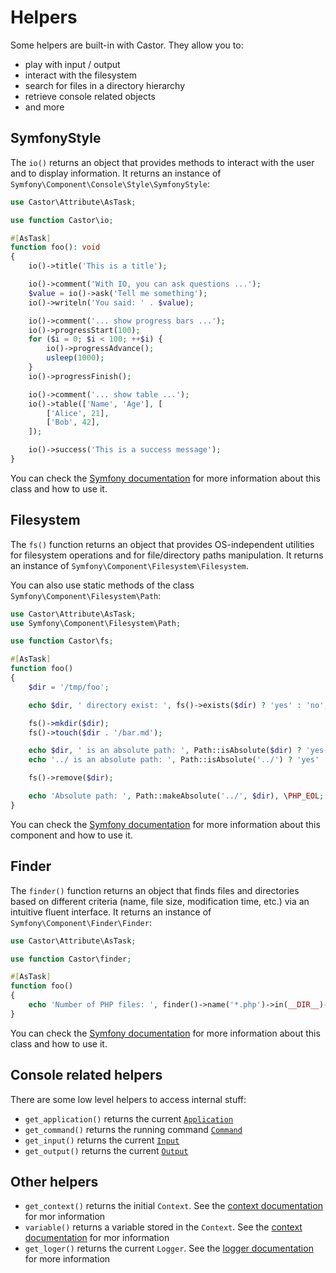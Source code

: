 # Helpers

Some helpers are built-in with Castor. They allow you to:

* play with input / output
* interact with the filesystem
* search for files in a directory hierarchy
* retrieve console related objects
* and more

## SymfonyStyle

The `io()` returns an object that provides methods to interact with the user and
to display information. It returns an instance of
`Symfony\Component\Console\Style\SymfonyStyle`:

```php
use Castor\Attribute\AsTask;

use function Castor\io;

#[AsTask]
function foo(): void
{
    io()->title('This is a title');

    io()->comment('With IO, you can ask questions ...');
    $value = io()->ask('Tell me something');
    io()->writeln('You said: ' . $value);

    io()->comment('... show progress bars ...');
    io()->progressStart(100);
    for ($i = 0; $i < 100; ++$i) {
        io()->progressAdvance();
        usleep(1000);
    }
    io()->progressFinish();

    io()->comment('... show table ...');
    io()->table(['Name', 'Age'], [
        ['Alice', 21],
        ['Bob', 42],
    ]);

    io()->success('This is a success message');
}
```

You can check
the [Symfony documentation](https://symfony.com/doc/current/console/style.html)
for more information about this class and how to use it.

## Filesystem

The `fs()` function returns an object that provides OS-independent utilities for
filesystem operations and for file/directory paths manipulation. It returns an
instance of `Symfony\Component\Filesystem\Filesystem`.

You can also use static methods of the class
`Symfony\Component\Filesystem\Path`:

```php
use Castor\Attribute\AsTask;
use Symfony\Component\Filesystem\Path;

use function Castor\fs;

#[AsTask]
function foo()
{
    $dir = '/tmp/foo';

    echo $dir, ' directory exist: ', fs()->exists($dir) ? 'yes' : 'no', \PHP_EOL;

    fs()->mkdir($dir);
    fs()->touch($dir . '/bar.md');

    echo $dir, ' is an absolute path: ', Path::isAbsolute($dir) ? 'yes' : 'no', \PHP_EOL;
    echo '../ is an absolute path: ', Path::isAbsolute('../') ? 'yes' : 'no', \PHP_EOL;

    fs()->remove($dir);

    echo 'Absolute path: ', Path::makeAbsolute('../', $dir), \PHP_EOL;
}
```

You can check
the [Symfony documentation](https://symfony.com/doc/current/components/filesystem.html)
for more information about this component and how to use it.

## Finder

The `finder()` function returns an object that finds files and directories based
on different criteria (name, file size, modification time, etc.) via an
intuitive fluent interface. It returns an instance of
`Symfony\Component\Finder\Finder`:

```php
use Castor\Attribute\AsTask;

use function Castor\finder;

#[AsTask]
function foo()
{
    echo 'Number of PHP files: ', finder()->name('*.php')->in(__DIR__)->count(), \PHP_EOL;
}
```

You can check
the [Symfony documentation](https://symfony.com/doc/current/components/finder.html)
for more information about this class and how to use it.

## Console related helpers

There are some low level helpers to access internal stuff:

* `get_application()` returns the current
  [`Application`](https://github.com/symfony/symfony/blob/6.3/src/Symfony/Component/Console/Application.php)
* `get_command()` returns the running command
  [`Command`](https://github.com/symfony/symfony/blob/6.3/src/Symfony/Component/Console/Command/Command.php)
* `get_input()` returns the current
  [`Input`](https://github.com/symfony/symfony/blob/6.3/src/Symfony/Component/Console/Output/OutputInterface.php)
* `get_output()` returns the current
  [`Output`](https://github.com/symfony/symfony/blob/6.3/src/Symfony/Component/Console/Input/InputInterface.php)

## Other helpers

* `get_context()` returns the initial `Context`. See the [context
  documentation](./05-context.md) for mor information
* `variable()` returns a variable stored in the  `Context`. See the [context
  documentation](./05-context.md) for mor information
* `get_loger()` returns the current `Logger`. See the [logger
  documentation](./10-log.md) for more information

